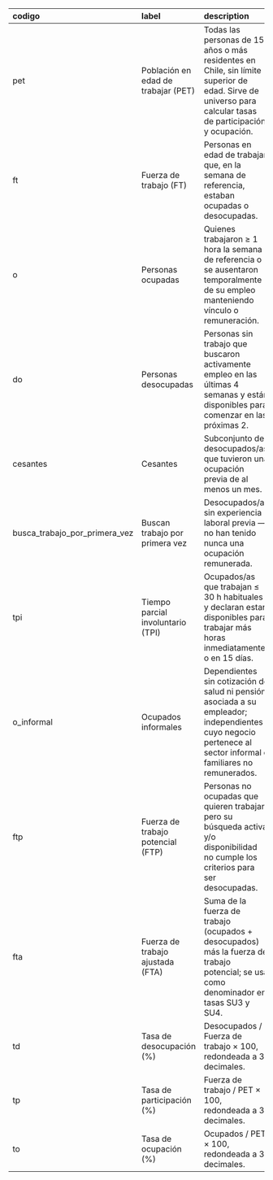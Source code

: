 | codigo                        | label                               | description                                                                                                                                                    | desde   | hasta   |
|:------------------------------|:------------------------------------|:---------------------------------------------------------------------------------------------------------------------------------------------------------------|:--------|:--------|
| pet                           | Población en edad de trabajar (PET) | Todas las personas de 15 años o más residentes en Chile, sin límite superior de edad. Sirve de universo para calcular tasas de participación y ocupación.      |         |         |
| ft                            | Fuerza de trabajo (FT)              | Personas en edad de trabajar que, en la semana de referencia, estaban ocupadas o desocupadas.                                                                  |         |         |
| o                             | Personas ocupadas                   | Quienes trabajaron ≥ 1 hora la semana de referencia o se ausentaron temporalmente de su empleo manteniendo vínculo o remuneración.                             |         |         |
| do                            | Personas desocupadas                | Personas sin trabajo que buscaron activamente empleo en las últimas 4 semanas y están disponibles para comenzar en las próximas 2.                             |         |         |
| cesantes                      | Cesantes                            | Subconjunto de desocupados/as que tuvieron una ocupación previa de al menos un mes.                                                                            |         |         |
| busca_trabajo_por_primera_vez | Buscan trabajo por primera vez      | Desocupados/as sin experiencia laboral previa —no han tenido nunca una ocupación remunerada.                                                                   |         |         |
| tpi                           | Tiempo parcial involuntario (TPI)   | Ocupados/as que trabajan ≤ 30 h habituales y declaran estar disponibles para trabajar más horas inmediatamente o en 15 días.                                   |         |         |
| o_informal                    | Ocupados informales                 | Dependientes sin cotización de salud ni pensión asociada a su empleador; independientes cuyo negocio pertenece al sector informal o familiares no remunerados. | 2017-08 |         |
| ftp                           | Fuerza de trabajo potencial (FTP)   | Personas no ocupadas que quieren trabajar pero su búsqueda activa y/o disponibilidad no cumple los criterios para ser desocupadas.                             |         |         |
| fta                           | Fuerza de trabajo ajustada (FTA)    | Suma de la fuerza de trabajo (ocupados + desocupados) más la fuerza de trabajo potencial; se usa como denominador en tasas SU3 y SU4.                          |         |         |
| td                            | Tasa de desocupación (%)            | Desocupados / Fuerza de trabajo × 100, redondeada a 3 decimales.                                                                                               |         |         |
| tp                            | Tasa de participación (%)           | Fuerza de trabajo / PET × 100, redondeada a 3 decimales.                                                                                                       |         |         |
| to                            | Tasa de ocupación (%)               | Ocupados / PET × 100, redondeada a 3 decimales.                                                                                                                |         |         |